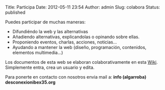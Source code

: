 Title: Participa
Date: 2012-05-11 23:54
Author: admin
Slug: colabora
Status: published

Puedes participar de muchas maneras:

-   Difundiéndo la web y las alternativas
-   Añadiendo alternativas, explicandolas o opinando sobre ellas.
-   Proponiendo eventos, charlas, acciones, noticias...
-   Ayudando a mantener la web (diseño, programación, contenidos, elementos multimedia...)

Los documentos de esta web se elaboran colaborativamente en esta [Wiki](/wiki). Simplemente entra, crea un usuario y edita.

Para ponerte en contacto con nosotros envia mail a: **info (algarroba) desconexionibex35.org**
